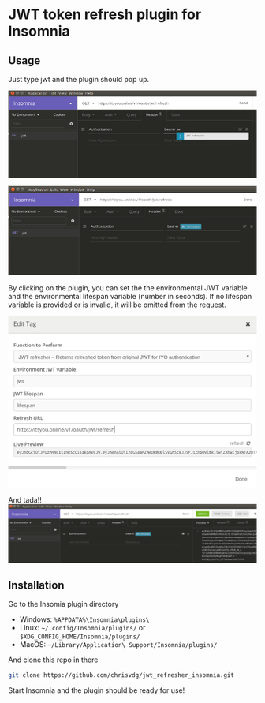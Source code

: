 # JWT token refresh plugin for Insomnia

## Usage

Just type jwt and the plugin should pop up.

![Insomnia's autocomplete suggests jwt refresher](assets/use1.png)

![Plugin is selected](assets/use2.png)

By clicking on the plugin, you can set the the environmental JWT variable and the environmental lifespan variable (number in seconds). If no lifespan variable is provided or is invalid, it will be omitted from the request.

![Plugin options](assets/use3.png)

And tada!!
![Plugin success](assets/use4.png)

## Installation

Go to the Insomia plugin directory

* Windows:  `%APPDATA%\Insomnia\plugins\`
* Linux:    `~/.config/Insomnia/plugins/` or `$XDG_CONFIG_HOME/Insomnia/plugins/`
* MacOS:    `~/Library/Application\ Support/Insomnia/plugins/`

And clone this repo in there

```bash
git clone https://github.com/chrisvdg/jwt_refresher_insomnia.git
```

Start Insomnia and the plugin should be ready for use!